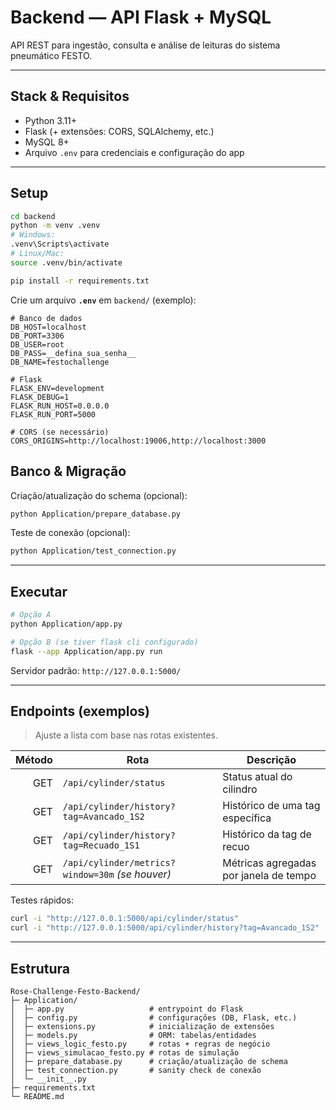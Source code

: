 # Backend — API Flask + MySQL

API REST para ingestão, consulta e análise de leituras do sistema pneumático FESTO.

---

## Stack & Requisitos

- Python 3.11+
- Flask (+ extensões: CORS, SQLAlchemy, etc.)
- MySQL 8+
- Arquivo `.env` para credenciais e configuração do app

---

## Setup

```bash
cd backend
python -m venv .venv
# Windows:
.venv\Scripts\activate
# Linux/Mac:
source .venv/bin/activate

pip install -r requirements.txt
```

Crie um arquivo **`.env`** em `backend/` (exemplo):

```env
# Banco de dados
DB_HOST=localhost
DB_PORT=3306
DB_USER=root
DB_PASS=__defina_sua_senha__
DB_NAME=festochallenge

# Flask
FLASK_ENV=development
FLASK_DEBUG=1
FLASK_RUN_HOST=0.0.0.0
FLASK_RUN_PORT=5000

# CORS (se necessário)
CORS_ORIGINS=http://localhost:19006,http://localhost:3000
```

## Banco & Migração

Criação/atualização do schema (opcional):
```bash
python Application/prepare_database.py
```

Teste de conexão (opcional):
```bash
python Application/test_connection.py
```

---

## Executar

```bash
# Opção A
python Application/app.py

# Opção B (se tiver flask cli configurado)
flask --app Application/app.py run
```

Servidor padrão: `http://127.0.0.1:5000/`

---

## Endpoints (exemplos)

> Ajuste a lista com base nas rotas existentes.

| Método | Rota                                             | Descrição                                 |
|-------:|--------------------------------------------------|-------------------------------------------|
| GET    | `/api/cylinder/status`                           | Status atual do cilindro                  |
| GET    | `/api/cylinder/history?tag=Avancado_1S2`         | Histórico de uma tag específica           |
| GET    | `/api/cylinder/history?tag=Recuado_1S1`          | Histórico da tag de recuo                 |
| GET    | `/api/cylinder/metrics?window=30m` *(se houver)* | Métricas agregadas por janela de tempo    |

Testes rápidos:
```bash
curl -i "http://127.0.0.1:5000/api/cylinder/status"
curl -i "http://127.0.0.1:5000/api/cylinder/history?tag=Avancado_1S2"
```

---

## Estrutura

```
Rose-Challenge-Festo-Backend/
├─ Application/
│  ├─ app.py                   # entrypoint do Flask
│  ├─ config.py                # configurações (DB, Flask, etc.)
│  ├─ extensions.py            # inicialização de extensões
│  ├─ models.py                # ORM: tabelas/entidades
│  ├─ views_logic_festo.py     # rotas + regras de negócio
│  ├─ views_simulacao_festo.py # rotas de simulação
│  ├─ prepare_database.py      # criação/atualização de schema
│  ├─ test_connection.py       # sanity check de conexão
│  └─ __init__.py
├─ requirements.txt
└─ README.md
```